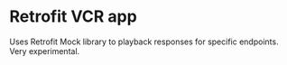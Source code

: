 # Retrofit VCR app

Uses Retrofit Mock library to playback responses for specific endpoints. Very experimental.
